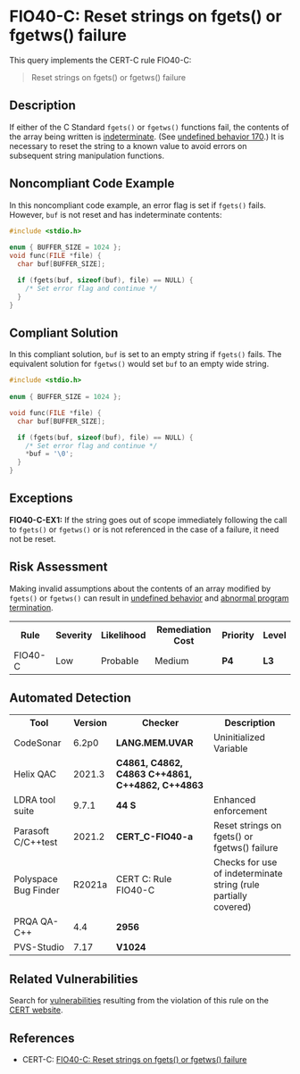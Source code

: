 # FIO40-C: Reset strings on fgets() or fgetws() failure

This query implements the CERT-C rule FIO40-C:

> Reset strings on fgets() or fgetws() failure


## Description

If either of the C Standard `fgets()` or `fgetws()` functions fail, the contents of the array being written is [indeterminate](https://wiki.sei.cmu.edu/confluence/display/c/BB.+Definitions#BB.Definitions-indeterminatevalue). (See [undefined behavior 170](https://wiki.sei.cmu.edu/confluence/display/c/CC.+Undefined+Behavior#CC.UndefinedBehavior-ub_170).) It is necessary to reset the string to a known value to avoid errors on subsequent string manipulation functions.

## Noncompliant Code Example

In this noncompliant code example, an error flag is set if `fgets()` fails. However, `buf` is not reset and has indeterminate contents:

```cpp
#include <stdio.h>
 
enum { BUFFER_SIZE = 1024 };
void func(FILE *file) {
  char buf[BUFFER_SIZE];

  if (fgets(buf, sizeof(buf), file) == NULL) {
    /* Set error flag and continue */
  }
}
```

## Compliant Solution

In this compliant solution, `buf` is set to an empty string if `fgets()` fails. The equivalent solution for `fgetws()` would set `buf` to an empty wide string.

```cpp
#include <stdio.h>
 
enum { BUFFER_SIZE = 1024 };

void func(FILE *file) {
  char buf[BUFFER_SIZE];

  if (fgets(buf, sizeof(buf), file) == NULL) {
    /* Set error flag and continue */
    *buf = '\0';
  }
}
```

## Exceptions

**FIO40-C-EX1:** If the string goes out of scope immediately following the call to `fgets()` or `fgetws()` or is not referenced in the case of a failure, it need not be reset.

## Risk Assessment

Making invalid assumptions about the contents of an array modified by `fgets()` or `fgetws()` can result in [undefined behavior](https://wiki.sei.cmu.edu/confluence/display/c/BB.+Definitions#BB.Definitions-undefinedbehavior) and [abnormal program termination](https://wiki.sei.cmu.edu/confluence/display/c/BB.+Definitions#BB.Definitions-abnormaltermination).

<table> <tbody> <tr> <th> Rule </th> <th> Severity </th> <th> Likelihood </th> <th> Remediation Cost </th> <th> Priority </th> <th> Level </th> </tr> <tr> <td> FIO40-C </td> <td> Low </td> <td> Probable </td> <td> Medium </td> <td> <strong>P4</strong> </td> <td> <strong>L3</strong> </td> </tr> </tbody> </table>


## Automated Detection

<table> <tbody> <tr> <th> Tool </th> <th> Version </th> <th> Checker </th> <th> Description </th> </tr> <tr> <td> <a> CodeSonar </a> </td> <td> 6.2p0 </td> <td> <strong>LANG.MEM.UVAR</strong> </td> <td> Uninitialized Variable </td> </tr> <tr> <td> <a> Helix QAC </a> </td> <td> 2021.3 </td> <td> <strong>C4861, C4862, C4863</strong> <strong>C++4861, C++4862, C++4863</strong> </td> <td> </td> </tr> <tr> <td> <a> LDRA tool suite </a> </td> <td> 9.7.1 </td> <td> <strong>44 S</strong> </td> <td> Enhanced enforcement </td> </tr> <tr> <td> <a> Parasoft C/C++test </a> </td> <td> 2021.2 </td> <td> <strong>CERT_C-FIO40-a</strong> </td> <td> Reset strings on fgets() or fgetws() failure </td> </tr> <tr> <td> <a> Polyspace Bug Finder </a> </td> <td> R2021a </td> <td> <a> CERT C: Rule FIO40-C </a> </td> <td> Checks for use of indeterminate string (rule partially covered) </td> </tr> <tr> <td> <a> PRQA QA-C++ </a> </td> <td> 4.4 </td> <td> <strong>2956 </strong> </td> <td> </td> </tr> <tr> <td> <a> PVS-Studio </a> </td> <td> 7.17 </td> <td> <strong><a>V1024</a></strong> </td> <td> </td> </tr> </tbody> </table>


## Related Vulnerabilities

Search for [vulnerabilities](https://wiki.sei.cmu.edu/confluence/display/c/BB.+Definitions#BB.Definitions-vulnerability) resulting from the violation of this rule on the [CERT website](https://www.kb.cert.org/vulnotes/bymetric?searchview&query=FIELD+KEYWORDS+contains+FIO40-C).

## References

* CERT-C: [FIO40-C: Reset strings on fgets() or fgetws() failure](https://wiki.sei.cmu.edu/confluence/display/c)
